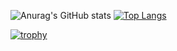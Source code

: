 ![Anurag's GitHub stats](https://github-readme-stats.vercel.app/api?username=sho-ts&show_icons=true&theme=radical)
[![Top Langs](https://github-readme-stats.vercel.app/api/top-langs/?username=sho-ts&hide=blade&theme=radical)](https://github.com/anuraghazra/github-readme-stats)

[![trophy](https://github-profile-trophy.vercel.app/?username=sho-ts&theme=monokai)](https://github.com/ryo-ma/github-profile-trophy)
